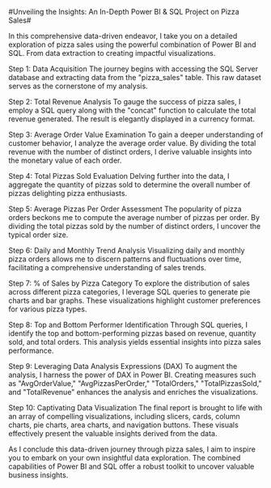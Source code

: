 #Unveiling the Insights: An In-Depth Power BI & SQL Project on Pizza Sales#



In this comprehensive data-driven endeavor, I take you on a detailed exploration of pizza sales using the powerful combination of Power BI and SQL. 
From data extraction to creating impactful visualizations.

Step 1: Data Acquisition
The journey begins with accessing the SQL Server database and extracting data from the "pizza_sales" table. This raw dataset serves as the cornerstone of my analysis.

Step 2: Total Revenue Analysis
To gauge the success of pizza sales, I employ a SQL query along with the "concat" function to calculate the total revenue generated. The result is elegantly displayed in a currency format.

Step 3: Average Order Value Examination
To gain a deeper understanding of customer behavior, I analyze the average order value. By dividing the total revenue with the number of distinct orders,
I derive valuable insights into the monetary value of each order.

Step 4: Total Pizzas Sold Evaluation
Delving further into the data, I aggregate the quantity of pizzas sold to determine the overall number of pizzas delighting pizza enthusiasts.

Step 5: Average Pizzas Per Order Assessment
The popularity of pizza orders beckons me to compute the average number of pizzas per order. By dividing the total pizzas sold by the number of distinct orders, I uncover the typical order size.

Step 6: Daily and Monthly Trend Analysis
Visualizing daily and monthly pizza orders allows me to discern patterns and fluctuations over time, facilitating a comprehensive understanding of sales trends.

Step 7: % of Sales by Pizza Category
To explore the distribution of sales across different pizza categories, I leverage SQL queries to generate pie charts and bar graphs.
These visualizations highlight customer preferences for various pizza types.

Step 8: Top and Bottom Performer Identification
Through SQL queries, I identify the top and bottom-performing pizzas based on revenue, quantity sold, and total orders. 
This analysis yields essential insights into pizza sales performance.

Step 9: Leveraging Data Analysis Expressions (DAX)
To augment the analysis, I harness the power of DAX in Power BI. Creating measures such as "AvgOrderValue," "AvgPizzasPerOrder," "TotalOrders," "TotalPizzasSold," 
and "TotalRevenue" enhances the analysis and enriches the visualizations.

Step 10: Captivating Data Visualization
The final report is brought to life with an array of compelling visualizations, including slicers, cards, column charts, pie charts, area charts, 
and navigation buttons. These visuals effectively present the valuable insights derived from the data.


As I conclude this data-driven journey through pizza sales, I aim to inspire you to embark on your own insightful data exploration. 
The combined capabilities of Power BI and SQL offer a robust toolkit to uncover valuable business insights.

